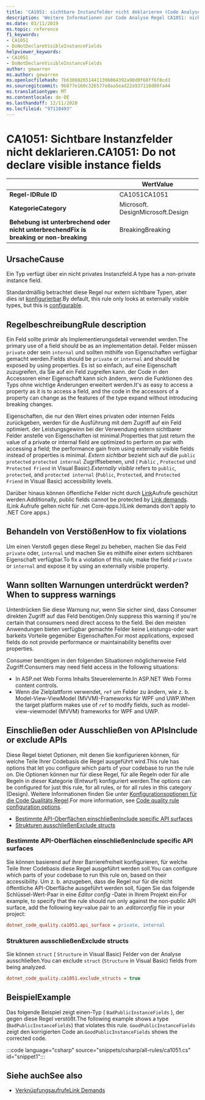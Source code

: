 ```yaml
---
title: 'CA1051: sichtbare Instanzfelder nicht deklarieren (Code Analyse)'
description: 'Weitere Informationen zur Code Analyse Regel CA1051: nicht sichtbare Instanzfelder deklarieren'
ms.date: 03/11/2019
ms.topic: reference
f1_keywords:
- CA1051
- DoNotDeclareVisibleInstanceFields
helpviewer_keywords:
- CA1051
- DoNotDeclareVisibleInstanceFields
author: gewarren
ms.author: gewarren
ms.openlocfilehash: 7b638602651441139b864392a90d0f68ff6f8cd3
ms.sourcegitcommit: 9b877e160c326577e8aa5ead22a937110d80fa44
ms.translationtype: MT
ms.contentlocale: de-DE
ms.lasthandoff: 12/11/2020
ms.locfileid: "97110493"
---
```

# <a name="ca1051-do-not-declare-visible-instance-fields"></a><span data-ttu-id="1b587-103">CA1051: Sichtbare Instanzfelder nicht deklarieren.</span><span class="sxs-lookup"><span data-stu-id="1b587-103">CA1051: Do not declare visible instance fields</span></span>

| | <span data-ttu-id="1b587-104">Wert</span><span class="sxs-lookup"><span data-stu-id="1b587-104">Value</span></span> |
|-|-|
| <span data-ttu-id="1b587-105">**Regel-ID**</span><span class="sxs-lookup"><span data-stu-id="1b587-105">**Rule ID**</span></span> |<span data-ttu-id="1b587-106">CA1051</span><span class="sxs-lookup"><span data-stu-id="1b587-106">CA1051</span></span>|
| <span data-ttu-id="1b587-107">**Kategorie**</span><span class="sxs-lookup"><span data-stu-id="1b587-107">**Category**</span></span> |<span data-ttu-id="1b587-108">Microsoft. Design</span><span class="sxs-lookup"><span data-stu-id="1b587-108">Microsoft.Design</span></span>|
| <span data-ttu-id="1b587-109">**Behebung ist unterbrechend oder nicht unterbrechend**</span><span class="sxs-lookup"><span data-stu-id="1b587-109">**Fix is breaking or non-breaking**</span></span> |<span data-ttu-id="1b587-110">Breaking</span><span class="sxs-lookup"><span data-stu-id="1b587-110">Breaking</span></span>|

## <a name="cause"></a><span data-ttu-id="1b587-111">Ursache</span><span class="sxs-lookup"><span data-stu-id="1b587-111">Cause</span></span>

<span data-ttu-id="1b587-112">Ein Typ verfügt über ein nicht privates Instanzfeld.</span><span class="sxs-lookup"><span data-stu-id="1b587-112">A type has a non-private instance field.</span></span>

<span data-ttu-id="1b587-113">Standardmäßig betrachtet diese Regel nur extern sichtbare Typen, aber dies ist [konfigurierbar](#include-or-exclude-apis).</span><span class="sxs-lookup"><span data-stu-id="1b587-113">By default, this rule only looks at externally visible types, but this is [configurable](#include-or-exclude-apis).</span></span>

## <a name="rule-description"></a><span data-ttu-id="1b587-114">Regelbeschreibung</span><span class="sxs-lookup"><span data-stu-id="1b587-114">Rule description</span></span>

<span data-ttu-id="1b587-115">Ein Feld sollte primär als Implementierungsdetail verwendet werden.</span><span class="sxs-lookup"><span data-stu-id="1b587-115">The primary use of a field should be as an implementation detail.</span></span> <span data-ttu-id="1b587-116">Felder müssen `private` oder sein `internal` und sollten mithilfe von Eigenschaften verfügbar gemacht werden.</span><span class="sxs-lookup"><span data-stu-id="1b587-116">Fields should be `private` or `internal` and should be exposed by using properties.</span></span> <span data-ttu-id="1b587-117">Es ist so einfach, auf eine Eigenschaft zuzugreifen, da Sie auf ein Feld zugreifen kann. der Code in den Accessoren einer Eigenschaft kann sich ändern, wenn die Funktionen des Typs ohne wichtige Änderungen erweitert werden.</span><span class="sxs-lookup"><span data-stu-id="1b587-117">It's as easy to access a property as it is to access a field, and the code in the accessors of a property can change as the features of the type expand without introducing breaking changes.</span></span>

<span data-ttu-id="1b587-118">Eigenschaften, die nur den Wert eines privaten oder internen Felds zurückgeben, werden für die Ausführung mit dem Zugriff auf ein Feld optimiert. der Leistungsgewinn bei der Verwendung extern sichtbarer Felder anstelle von Eigenschaften ist minimal.</span><span class="sxs-lookup"><span data-stu-id="1b587-118">Properties that just return the value of a private or internal field are optimized to perform on par with accessing a field; the performance gain from using externally visible fields instead of properties is minimal.</span></span> <span data-ttu-id="1b587-119">*Extern sichtbar* bezieht sich auf die `public` `protected` `protected internal` Zugriffsebenen, und ( `Public` , `Protected` und `Protected Friend` in Visual Basic).</span><span class="sxs-lookup"><span data-stu-id="1b587-119">*Externally visible* refers to `public`, `protected`, and `protected internal` (`Public`, `Protected`, and `Protected Friend` in Visual Basic) accessibility levels.</span></span>

<span data-ttu-id="1b587-120">Darüber hinaus können öffentliche Felder nicht durch [Link](../../../framework/misc/link-demands.md)Aufrufe geschützt werden.</span><span class="sxs-lookup"><span data-stu-id="1b587-120">Additionally, public fields cannot be protected by [Link demands](../../../framework/misc/link-demands.md).</span></span> <span data-ttu-id="1b587-121">(Link Aufrufe gelten nicht für .net Core-apps.)</span><span class="sxs-lookup"><span data-stu-id="1b587-121">(Link demands don't apply to .NET Core apps.)</span></span>

## <a name="how-to-fix-violations"></a><span data-ttu-id="1b587-122">Behandeln von Verstößen</span><span class="sxs-lookup"><span data-stu-id="1b587-122">How to fix violations</span></span>

<span data-ttu-id="1b587-123">Um einen Verstoß gegen diese Regel zu beheben, machen Sie das Feld `private` oder, `internal` und machen Sie es mithilfe einer extern sichtbaren Eigenschaft verfügbar.</span><span class="sxs-lookup"><span data-stu-id="1b587-123">To fix a violation of this rule, make the field `private` or `internal` and expose it by using an externally visible property.</span></span>

## <a name="when-to-suppress-warnings"></a><span data-ttu-id="1b587-124">Wann sollten Warnungen unterdrückt werden?</span><span class="sxs-lookup"><span data-stu-id="1b587-124">When to suppress warnings</span></span>

<span data-ttu-id="1b587-125">Unterdrücken Sie diese Warnung nur, wenn Sie sicher sind, dass Consumer direkten Zugriff auf das Feld benötigen.</span><span class="sxs-lookup"><span data-stu-id="1b587-125">Only suppress this warning if you're certain that consumers need direct access to the field.</span></span> <span data-ttu-id="1b587-126">Bei den meisten Anwendungen bieten verfügbar gemachte Felder keine Leistungs-oder wart barkeits Vorteile gegenüber Eigenschaften.</span><span class="sxs-lookup"><span data-stu-id="1b587-126">For most applications, exposed fields do not provide performance or maintainability benefits over properties.</span></span>

<span data-ttu-id="1b587-127">Consumer benötigen in den folgenden Situationen möglicherweise Feld Zugriff:</span><span class="sxs-lookup"><span data-stu-id="1b587-127">Consumers may need field access in the following situations:</span></span>

- <span data-ttu-id="1b587-128">In ASP.net Web Forms Inhalts Steuerelemente.</span><span class="sxs-lookup"><span data-stu-id="1b587-128">In ASP.NET Web Forms content controls.</span></span>
- <span data-ttu-id="1b587-129">Wenn die Zielplattform verwendet, `ref` um Felder zu ändern, wie z. b. Model-View-ViewModel (MVVM)-Frameworks für WPF und UWP.</span><span class="sxs-lookup"><span data-stu-id="1b587-129">When the target platform makes use of `ref` to modify fields, such as model-view-viewmodel (MVVM) frameworks for WPF and UWP.</span></span>

## <a name="include-or-exclude-apis"></a><span data-ttu-id="1b587-130">Einschließen oder Ausschließen von APIs</span><span class="sxs-lookup"><span data-stu-id="1b587-130">Include or exclude APIs</span></span>

<span data-ttu-id="1b587-131">Diese Regel bietet Optionen, mit denen Sie konfigurieren können, für welche Teile Ihrer Codebasis die Regel ausgeführt wird.</span><span class="sxs-lookup"><span data-stu-id="1b587-131">This rule has options that let you configure which parts of your codebase to run the rule on.</span></span> <span data-ttu-id="1b587-132">Die Optionen können nur für diese Regel, für alle Regeln oder für alle Regeln in dieser Kategorie (Entwurf) konfiguriert werden.</span><span class="sxs-lookup"><span data-stu-id="1b587-132">The options can be configured for just this rule, for all rules, or for all rules in this category (Design).</span></span> <span data-ttu-id="1b587-133">Weitere Informationen finden Sie unter [Konfigurationsoptionen für die Code Qualitäts Regel](../code-quality-rule-options.md).</span><span class="sxs-lookup"><span data-stu-id="1b587-133">For more information, see [Code quality rule configuration options](../code-quality-rule-options.md).</span></span>

- [<span data-ttu-id="1b587-134">Bestimmte API-Oberflächen einschließen</span><span class="sxs-lookup"><span data-stu-id="1b587-134">Include specific API surfaces</span></span>](#include-specific-api-surfaces)
- [<span data-ttu-id="1b587-135">Strukturen ausschließen</span><span class="sxs-lookup"><span data-stu-id="1b587-135">Exclude structs</span></span>](#exclude-structs)

### <a name="include-specific-api-surfaces"></a><span data-ttu-id="1b587-136">Bestimmte API-Oberflächen einschließen</span><span class="sxs-lookup"><span data-stu-id="1b587-136">Include specific API surfaces</span></span>

<span data-ttu-id="1b587-137">Sie können basierend auf ihrer Barrierefreiheit konfigurieren, für welche Teile Ihrer Codebasis diese Regel ausgeführt werden soll.</span><span class="sxs-lookup"><span data-stu-id="1b587-137">You can configure which parts of your codebase to run this rule on, based on their accessibility.</span></span> <span data-ttu-id="1b587-138">Um z. b. anzugeben, dass die Regel nur für die nicht öffentliche API-Oberfläche ausgeführt werden soll, fügen Sie das folgende Schlüssel-Wert-Paar in eine *Editor config* -Datei in Ihrem Projekt ein:</span><span class="sxs-lookup"><span data-stu-id="1b587-138">For example, to specify that the rule should run only against the non-public API surface, add the following key-value pair to an *.editorconfig* file in your project:</span></span>

```ini
dotnet_code_quality.ca1051.api_surface = private, internal
```

### <a name="exclude-structs"></a><span data-ttu-id="1b587-139">Strukturen ausschließen</span><span class="sxs-lookup"><span data-stu-id="1b587-139">Exclude structs</span></span>

<span data-ttu-id="1b587-140">Sie können `struct` ( `Structure` in Visual Basic) Felder von der Analyse ausschließen.</span><span class="sxs-lookup"><span data-stu-id="1b587-140">You can exclude `struct` (`Structure` in Visual Basic) fields from being analyzed.</span></span>

```ini
dotnet_code_quality.ca1051.exclude_structs = true
```

## <a name="example"></a><span data-ttu-id="1b587-141">Beispiel</span><span class="sxs-lookup"><span data-stu-id="1b587-141">Example</span></span>

<span data-ttu-id="1b587-142">Das folgende Beispiel zeigt einen-Typ ( `BadPublicInstanceFields` ), der gegen diese Regel verstößt.</span><span class="sxs-lookup"><span data-stu-id="1b587-142">The following example shows a type (`BadPublicInstanceFields`) that violates this rule.</span></span> <span data-ttu-id="1b587-143">`GoodPublicInstanceFields` zeigt den korrigierten Code an.</span><span class="sxs-lookup"><span data-stu-id="1b587-143">`GoodPublicInstanceFields` shows the corrected code.</span></span>

:::code language="csharp" source="snippets/csharp/all-rules/ca1051.cs" id="snippet1":::

## <a name="see-also"></a><span data-ttu-id="1b587-144">Siehe auch</span><span class="sxs-lookup"><span data-stu-id="1b587-144">See also</span></span>

- [<span data-ttu-id="1b587-145">Verknüpfungsaufrufe</span><span class="sxs-lookup"><span data-stu-id="1b587-145">Link Demands</span></span>](../../../framework/misc/link-demands.md)
